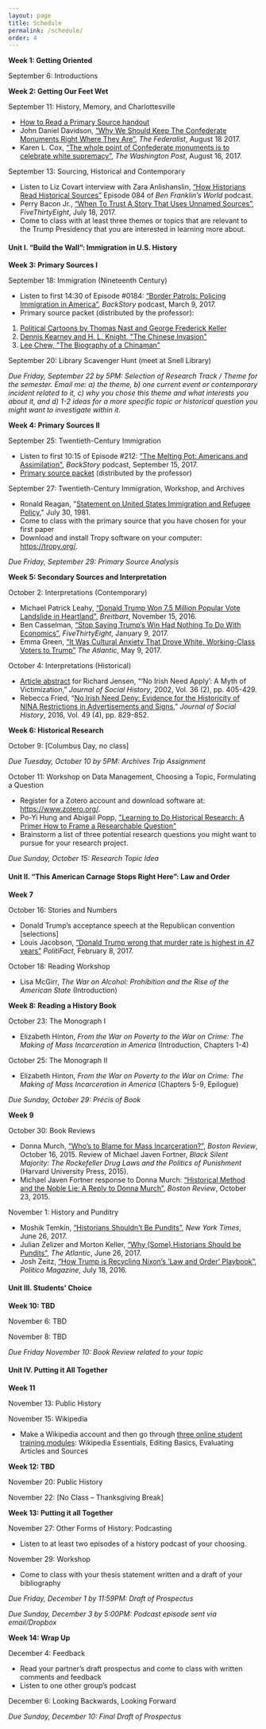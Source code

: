 ```yaml
---
layout: page
title: Schedule
permalink: /schedule/
order: 4
---
```


**Week 1: Getting Oriented**

September 6: Introductions

**Week 2: Getting Our Feet Wet**

September 11: History, Memory, and Charlottesville
-	[How to Read a Primary Source handout]({{site.baseurl}}/downloads/HowToReadPrimarySources.pdf)
-	John Daniel Davidson, [“Why We Should Keep The Confederate Monuments Right Where They Are”](http://thefederalist.com/2017/08/18/in-defense-of-the-monuments/), *The Federalist*, August 18 2017.
-	Karen L. Cox, [“The whole point of Confederate monuments is to celebrate white supremacy”](http://wapo.st/2uOXelp), *The Washington Post*, August 16, 2017.

September 13: Sourcing, Historical and Contemporary 
-	Listen to Liz Covart interview with Zara Anlishanslin, [“How Historians Read Historical Sources”](https://www.benfranklinsworld.com/episode-084-zara-anishanslin-historians-read-historical-sources/) Episode 084 of *Ben Franklin’s World* podcast.
-	Perry Bacon Jr., [“When To Trust A Story That Uses Unnamed Sources”](https://fivethirtyeight.com/features/when-to-trust-a-story-that-uses-unnamed-sources/), *FiveThirtyEight*, July 18, 2017. 
-	Come to class with at least three themes or topics that are relevant to the Trump Presidency that you are interested in learning more about.

#### Unit I. “Build the Wall”: Immigration in U.S. History

**Week 3: Primary Sources I**

September 18: Immigration (Nineteenth Century)
-	Listen to first 14:30 of Episode #0184: [“Border Patrols: Policing Immigration in America”](http://backstoryradio.org/shows/border-patrols), *BackStory* podcast, March 9, 2017.
-	Primary source packet (distributed by the professor):
1. [Political Cartoons by Thomas Nast and George Frederick Keller]({{site.baseurl}}/downloads/NastKellerCartoons.docx)
2. [Dennis Kearney and H. L. Knight, "The Chinese Invasion"]({{site.baseurl}}/downloads/KearneyKnight_TheChineseInvasion.docx)
3. [Lee Chew, "The Biography of a Chinaman"]({{site.baseurl}}/downloads/Chew_TheBiographyOfAChinaman.docx)

September 20: Library Scavenger Hunt (meet at Snell Library)

*Due Friday, September 22 by 5PM: Selection of Research Track / Theme for the semester. 
Email me: a) the theme, b) one current event or contemporary incident related to it, c) why you chose this theme and what interests you about it, and d) 1-2 ideas for a more specific topic or historical question you might want to investigate within it.*

**Week 4: Primary Sources II**

September 25: Twentieth-Century Immigration
-	Listen to first 10:15 of Episode #212: ["The Melting Pot: Americans and Assimilation"](http://backstoryradio.org/shows/the-melting-pot), *BackStory* podcast, September 15, 2017.
-	[Primary source packet]({{site.baseurl}}/downloads/PrimarySourcePacket_09-25-2017.docx) (distributed by the professor)

September 27: Twentieth-Century Immigration, Workshop, and Archives
-	Ronald Reagan, "[Statement on United States Immigration and Refugee Policy](http://www.presidency.ucsb.edu/ws/?pid=44128)," July 30, 1981.
-	Come to class with the primary source that you have chosen for your first paper
-	Download and install Tropy software on your computer: <https://tropy.org/>.

*Due Friday, September 29: Primary Source Analysis*

**Week 5: Secondary Sources and Interpretation**

October 2: Interpretations (Contemporary)
-	Michael Patrick Leahy, [“Donald Trump Won 7.5 Million Popular Vote Landslide in Heartland”](http://www.breitbart.com/big-government/2016/11/15/donald-trump-won-7-5-million-popular-vote-landslide-mainstream-america/), *Breitbart*, November 15, 2016.
-	Ben Casselman, [“Stop Saying Trump’s Win Had Nothing To Do With Economics”](https://fivethirtyeight.com/features/stop-saying-trumps-win-had-nothing-to-do-with-economics/), *FiveThirtyEight*, January 9, 2017.
-	Emma Green, [“It Was Cultural Anxiety That Drove White, Working-Class Voters to Trump”](https://www.theatlantic.com/politics/archive/2017/05/white-working-class-trump-cultural-anxiety/525771/) *The Atlantic*, May 9, 2017.

October 4: Interpretations (Historical) 
-	[Article abstract]({{site.baseurl}}/downloads/Jensen_NoIrishNeedApply_abstract.pdf) for Richard Jensen, “‘No Irish Need Apply’: A Myth of Victimization,” *Journal of Social History*, 2002, Vol. 36 (2), pp. 405-429. 
-	Rebecca Fried, “[No Irish Need Deny: Evidence for the Historicity of NINA Restrictions in Advertisements and Signs](https://academic.oup.com/jsh/article-lookup/doi/10.1093/jsh/shv066),” *Journal of Social History*, 2016, Vol. 49 (4), pp. 829-852.

**Week 6: Historical Research**

October 9: [Columbus Day, no class]

*Due Tuesday, October 10 by 5PM: Archives Trip Assignment*

October 11: Workshop on Data Management, Choosing a Topic, Formulating a Question 
-	Register for a Zotero account and download software at: <https://www.zotero.org/>. 
-	Po-Yi Hung and Abigail Popp, ["Learning to Do Historical Research: A Primer How to Frame a Researchable Question"](http://williamcronon.net/researching/questions.htm)
-	Brainstorm a list of three potential research questions you might want to pursue for your research project.

*Due Sunday, October 15: Research Topic Idea*

#### Unit II. “This American Carnage Stops Right Here”: Law and Order

**Week 7**

October 16: Stories and Numbers
-	Donald Trump’s acceptance speech at the Republican convention [selections]
-	Louis Jacobson, [“Donald Trump wrong that murder rate is highest in 47 years”](http://www.politifact.com/truth-o-meter/statements/2017/feb/08/donald-trump/donald-trump-wrong-murder-rate-highest-47-years/) *PolitiFact*, February 8, 2017.

October 18: Reading Workshop
-	Lisa McGirr, *The War on Alcohol: Prohibition and the Rise of the American State* (Introduction)

**Week 8: Reading a History Book**

October 23: The Monograph I
-	Elizabeth Hinton, *From the War on Poverty to the War on Crime: The Making of Mass Incarceration in America* (Introduction, Chapters 1-4)

October 25: The Monograph II
-	Elizabeth Hinton, *From the War on Poverty to the War on Crime: The Making of Mass Incarceration in America* (Chapters 5-9, Epilogue)

*Due Sunday, October 29: Précis of Book*

**Week 9**

October 30: Book Reviews
-	Donna Murch, [“Who’s to Blame for Mass Incarceration?”](http://bostonreview.net/books-ideas/donna-murch-michael-javen-fortner-black-silent-majority), *Boston Review*, October 16, 2015. Review of Michael Javen Fortner, *Black Silent Majority: The Rockefeller Drug Laws and the Politics of Punishment* (Harvard University Press, 2015). 
-	Michael Javen Fortner response to Donna Murch: [“Historical Method and the Noble Lie: A Reply to Donna Murch”](http://bostonreview.net/books-ideas/response-michael-javen-fortner-donna-murch-black-silent-majority), *Boston Review*, October 23, 2015. 

November 1: History and Punditry
-	Moshik Temkin, [“Historians Shouldn’t Be Pundits”](https://www.nytimes.com/2017/06/26/opinion/trump-nixon-history.html), *New York Times*, June 26, 2017.
-	Julian Zelizer and Morton Keller, [“Why (Some) Historians Should be Pundits”](https://www.theatlantic.com/politics/archive/2017/06/what-is-the-role-of-historians-under-the-trump-presidency/531729/), *The Atlantic*, June 26, 2017. 
-	Josh Zeitz, [“How Trump is Recycling Nixon’s ‘Law and Order’ Playbook”](http://www.politico.com/magazine/story/2016/07/donald-trump-law-and-order-richard-nixon-crime-race-214066), *Politico Magazine*, July 18, 2016.


#### Unit III. Students' Choice

**Week 10: TBD**

November 6: TBD

November 8: TBD

*Due Friday November 10: Book Review related to your topic*

#### Unit IV. Putting it All Together

**Week 11**

November 13: Public History

November 15: Wikipedia
- Make a Wikipedia account and then go through [three online student training modules](https://outreachdashboard.wmflabs.org/training/editing-wikipedia): Wikipedia Essentials, Editing Basics, Evaluating Articles and Sources

**Week 12: TBD**

November 20: Public History

November 22: [No Class – Thanksgiving Break]

**Week 13: Putting it all Together**

November 27: Other Forms of History: Podcasting
-	Listen to at least two episodes of a history podcast of your choosing.

November 29: Workshop
-	Come to class with your thesis statement written and a draft of your bibliography

*Due Friday, December 1 by 11:59PM: Draft of Prospectus*

*Due Sunday, December 3 by 5:00PM: Podcast episode sent via email/Dropbox*

**Week 14: Wrap Up**

December 4: Feedback
-	Read your partner’s draft prospectus and come to class with written comments and feedback
-	Listen to one other group’s podcast

December 6: Looking Backwards, Looking Forward

*Due Sunday, December 10: Final Draft of Prospectus*
